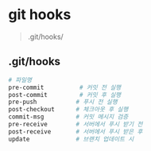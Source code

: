 # git hooks

> .git/hooks/

## .git/hooks

```sh
# 파일명
pre-commit          # 커밋 전 실행
post-commit         # 커밋 후 실행
pre-push           # 푸시 전 실행
post-checkout      # 체크아웃 후 실행
commit-msg         # 커밋 메시지 검증
pre-receive        # 서버에서 푸시 받기 전
post-receive       # 서버에서 푸시 받은 후
update             # 브랜치 업데이트 시
```
